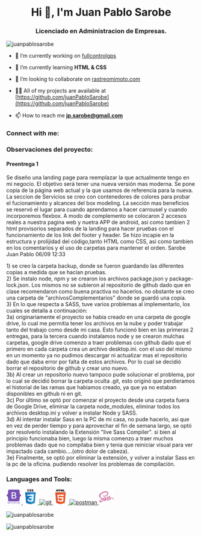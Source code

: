 <h1 align="center">Hi 👋, I'm Juan Pablo Sarobe</h1>
<h3 align="center">Licenciado en Administracion de Empresas.</h3>

<p align="left"> <img src="https://komarev.com/ghpvc/?username=juanpablosarobe&label=Profile%20views&color=0e75b6&style=flat" alt="juanpablosarobe" /> </p>

- 🔭 I’m currently working on [fullcontrolgps](www.fullcontrolgps.com.ar)

- 🌱 I’m currently learning **HTML & CSS**

- 👯 I’m looking to collaborate on [rastreomimoto.com](www.rastreomimoto.com)

- 👨‍💻 All of my projects are available at [https://github.com/juanPabloSarobe](https://github.com/juanPabloSarobe)

- 📫 How to reach me **jp.sarobe@gmail.com**

<h3 align="left">Connect with me:</h3>
<p align="left">
</p>
<h3 align="left">Observaciones del proyecto:</h3>
<h4 align="left">Preentrega 1</h4>
<p align="left">Se diseño una landing page para reemplazar la que actualmente tengo en mi negocio. El objetivo será tener una nueva versión mas moderna. Se pone copia de la página web actual y la que usamos de referencia para la nueva.
La seccion de Servicios se creo con contenedores de colores para probar el fucionamiento y alcances del box modeling.
La sección mas beneficios se reservó el lugar para cuando aprendamos a hacer carrousel y cuando incorporemos flexbox.
A modo de complemento se colocaron 2 accesos reales a nuestra pagina web y nuetra APP de android, asi como tambien 2 html provisorios separados de la landing para hacer pruebas con el funcionamiento de los link del footer y header.
Se hizo incapie en la estructura y prolijidad del código,tanto HTML como CSS, asi como tambien en los comentarios y el uso de carpetas para mantener el orden.
Sarobe Juan Pablo
06/09 12:33
</p>
<p align="left">1) se creo la carpeta backup, donde se fueron guardando las diferentes copias a medida que se hacian pruebas.<br>
2) Se instalo node, npm y se crearon los archivos package.json y package-lock.json. Los mismos no se subieron al repositorio de github dado que en clase recomendaron como buena practiva no hacerlos. no obstante se creo una carpeta de "archivosComplementarios" donde se guardó una copia.<br>
3) En lo que respecta a SASS, tuve varios problemas al implementarlo, los cuales se detalla a continuación:<br>
3a) originariamente el proyecto se habia creado en una carpeta de google drive, lo cual me permitia tener los archivos en la nube y poder trabajar tanto del trabajo como desde mi casa. Esto funcionó bien en las primeras 2 entregas, para la tercera cuando instalamos node y se crearon mulchas carpetas, google drive comenzo a traer problemas con github dado que el primero en cada carpeta crea un archivo desktop.ini. con el uso del mismo en un momento ya no pudimos descargar ni actualizar mas el repositorio dado que daba error por falta de estos archivos. Por lo cual se decidió borrar el repositorio de github y crear uno nuevo.<br>
3b) Al crear un repositorio nuevo tampoco pude solucionar el problema, por lo cual se decidió borrar la carpeta oculta .git, esto originó que perdieramos el historial de las ramas que habiamos creado, ya que ya no estaban disponibles en github ni en git.<br>
3c) Por último se optó por comenzar el proyecto desde una carpeta fuera de Google Drive, eliminar la carpeta node_modules, eliminar todos los archivos desktop.ini y volver a instalar Node y SASS.<br>
3d) Al intentar instalar Sass en la PC de mi casa, no pude hacerlo, asi que en vez de perder tiempo y para aprovechar el fin de semana largo, se optó por resolverlo instalando la Extensión "live Sass Compiler". si bien al principio funcionaba bien, luego la misma comenzo a traer muchos problemas dado que no compilaba bien y tenia que reiniciar visual para ver impactado cada cambio....(otro dolor de cabeza).<br>
3e) Finalmente, se optó por eliminar la extensión, y volver a instalar Sass en la pc de la oficina. pudiendo resolver los problemas de compilación. 

</p>

<h3 align="left">Languages and Tools:</h3>
<p align="left"> <a href="https://getbootstrap.com" target="_blank" rel="noreferrer"> <img src="https://raw.githubusercontent.com/devicons/devicon/master/icons/bootstrap/bootstrap-plain-wordmark.svg" alt="bootstrap" width="40" height="40"/> </a> <a href="https://www.w3schools.com/css/" target="_blank" rel="noreferrer"> <img src="https://raw.githubusercontent.com/devicons/devicon/master/icons/css3/css3-original-wordmark.svg" alt="css3" width="40" height="40"/> </a> <a href="https://git-scm.com/" target="_blank" rel="noreferrer"> <img src="https://www.vectorlogo.zone/logos/git-scm/git-scm-icon.svg" alt="git" width="40" height="40"/> </a> <a href="https://www.w3.org/html/" target="_blank" rel="noreferrer"> <img src="https://raw.githubusercontent.com/devicons/devicon/master/icons/html5/html5-original-wordmark.svg" alt="html5" width="40" height="40"/> </a> <a href="https://postman.com" target="_blank" rel="noreferrer"> <img src="https://www.vectorlogo.zone/logos/getpostman/getpostman-icon.svg" alt="postman" width="40" height="40"/> </a> <a href="https://sass-lang.com" target="_blank" rel="noreferrer"> <img src="https://raw.githubusercontent.com/devicons/devicon/master/icons/sass/sass-original.svg" alt="sass" width="40" height="40"/> </a> </p>

<p><img align="center" src="https://github-readme-stats.vercel.app/api/top-langs?username=juanpablosarobe&show_icons=true&locale=en&layout=compact" alt="juanpablosarobe" /></p>

<p><img align="center" src="https://github-readme-streak-stats.herokuapp.com/?user=juanpablosarobe&" alt="juanpablosarobe" /></p>

